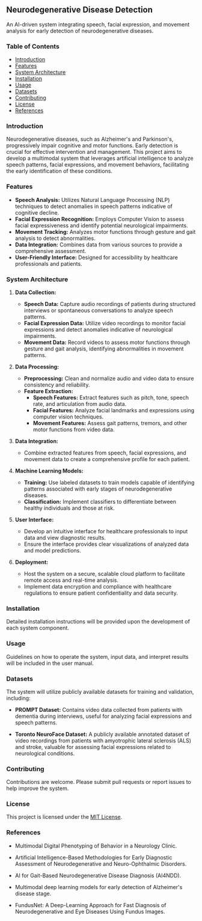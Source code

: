 ## Neurodegenerative Disease Detection

An AI-driven system integrating speech, facial expression, and movement analysis for early detection of neurodegenerative diseases.

### Table of Contents

- [Introduction](#introduction)
- [Features](#features)
- [System Architecture](#system-architecture)
- [Installation](#installation)
- [Usage](#usage)
- [Datasets](#datasets)
- [Contributing](#contributing)
- [License](#license)
- [References](#references)

### Introduction

Neurodegenerative diseases, such as Alzheimer's and Parkinson's, progressively impair cognitive and motor functions. Early detection is crucial for effective intervention and management. This project aims to develop a multimodal system that leverages artificial intelligence to analyze speech patterns, facial expressions, and movement behaviors, facilitating the early identification of these conditions.

### Features

- **Speech Analysis:** Utilizes Natural Language Processing (NLP) techniques to detect anomalies in speech patterns indicative of cognitive decline.
- **Facial Expression Recognition:** Employs Computer Vision to assess facial expressiveness and identify potential neurological impairments.
- **Movement Tracking:** Analyzes motor functions through gesture and gait analysis to detect abnormalities.
- **Data Integration:** Combines data from various sources to provide a comprehensive assessment.
- **User-Friendly Interface:** Designed for accessibility by healthcare professionals and patients.

### System Architecture

1. **Data Collection:**
   - **Speech Data:** Capture audio recordings of patients during structured interviews or spontaneous conversations to analyze speech patterns.
   - **Facial Expression Data:** Utilize video recordings to monitor facial expressions and detect anomalies indicative of neurological impairments.
   - **Movement Data:** Record videos to assess motor functions through gesture and gait analysis, identifying abnormalities in movement patterns.

2. **Data Processing:**
   - **Preprocessing:** Clean and normalize audio and video data to ensure consistency and reliability.
   - **Feature Extraction:**
     - **Speech Features:** Extract features such as pitch, tone, speech rate, and articulation from audio data.
     - **Facial Features:** Analyze facial landmarks and expressions using computer vision techniques.
     - **Movement Features:** Assess gait patterns, tremors, and other motor functions from video data.

3. **Data Integration:**
   - Combine extracted features from speech, facial expressions, and movement data to create a comprehensive profile for each patient.

4. **Machine Learning Models:**
   - **Training:** Use labeled datasets to train models capable of identifying patterns associated with early stages of neurodegenerative diseases.
   - **Classification:** Implement classifiers to differentiate between healthy individuals and those at risk.

5. **User Interface:**
   - Develop an intuitive interface for healthcare professionals to input data and view diagnostic results.
   - Ensure the interface provides clear visualizations of analyzed data and model predictions.

6. **Deployment:**
   - Host the system on a secure, scalable cloud platform to facilitate remote access and real-time analysis.
   - Implement data encryption and compliance with healthcare regulations to ensure patient confidentiality and data security.

### Installation

Detailed installation instructions will be provided upon the development of each system component.

### Usage

Guidelines on how to operate the system, input data, and interpret results will be included in the user manual.

### Datasets

The system will utilize publicly available datasets for training and validation, including:

- **PROMPT Dataset:** Contains video data collected from patients with dementia during interviews, useful for analyzing facial expressions and speech patterns.

- **Toronto NeuroFace Dataset:** A publicly available annotated dataset of video recordings from patients with amyotrophic lateral sclerosis (ALS) and stroke, valuable for assessing facial expressions related to neurological conditions.

### Contributing

Contributions are welcome. Please submit pull requests or report issues to help improve the system.

### License

This project is licensed under the [MIT License](LICENSE).

### References

- Multimodal Digital Phenotyping of Behavior in a Neurology Clinic.

- Artificial Intelligence-Based Methodologies for Early Diagnostic Assessment of Neurodegenerative and Neuro-Ophthalmic Disorders.

- AI for Gait-Based Neurodegenerative Disease Diagnosis (AI4NDD).

- Multimodal deep learning models for early detection of Alzheimer's disease stage.

- FundusNet: A Deep-Learning Approach for Fast Diagnosis of Neurodegenerative and Eye Diseases Using Fundus Images.
